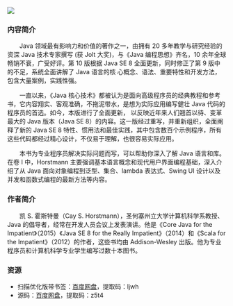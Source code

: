 ![](http://img3m6.ddimg.cn/86/32/24035306-1_u_6.jpg)

### 内容简介

　　Java 领域最有影响力和价值的著作之一，由拥有 20 多年教学与研究经验的资深 Java 技术专家撰写 (获 Jolt 大奖)，与《Java 编程思想》齐名，10 余年全球畅销不衰，广受好评。第 10 版根据 Java SE 8 全面更新，同时修正了第 9 版中的不足，系统全面讲解了 Java 语言的核 心概念、语法、重要特性和开发方法，包含大量案例，实践性强。

　　一直以来，《Java 核心技术》都被认为是面向高级程序员的经典教程和参考书，它内容翔实、客观准确，不拖泥带水，是想为实际应用编写健壮 Java 代码的程序员的首选。如今，本版进行了全面更新， 以反映近年来人们翘首以待、变革最大的 Java 版本（Java SE 8）的内容。这一版经过重写，并重新组织，全面阐释了新的 Java SE 8 特性、惯用法和最佳实践，其中包含数百个示例程序，所有这些代码都经过精心设计，不仅易于理解，也很容易实际应用。

　　本书为专业程序员解决实际问题而写，可以帮助你深入了解 Java 语言和库。在卷 I 中，Horstmann 主要强调基本语言概念和现代用户界面编程基础，深入介绍了从 Java 面向对象编程到泛型、集合、lambda 表达式、Swing UI 设计以及并发和函数式编程的最新方法等内容。

### 作者简介

　　凯 S. 霍斯特曼（Cay S. Horstmann），圣何塞州立大学计算机科学系教授、Java 的倡导者，经常在开发人员会议上发表演讲。他是《Core Java for the Impatient》（2015）《Java SE 8 for the Really Impatient》（2014）和《Scala for the lmpatient》（2012）的作者，这些书均由 Addison-Wesley 出版。他为专业程序员和计算机科学专业学生编写过数十本图书。

### 资源

* 扫描优化版带书签：[百度网盘](https://pan.baidu.com/s/11ddaydpyApYFVaMVwCsP1Q)，提取码：ljwh
* 源码：[百度网盘](https://pan.baidu.com/s/1HT6TIk-Sc-icEXcmbVAoMQ)，提取码：z5t4
